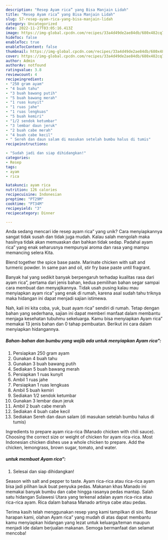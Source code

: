 ```yaml
---
description: "Resep Ayam rica” yang Bisa Manjain Lidah"
title: "Resep Ayam rica” yang Bisa Manjain Lidah"
slug: 57-resep-ayam-rica-yang-bisa-manjain-lidah
category: Uncategorized
date: 2022-11-27T03:05:16.413Z
image: https://img-global.cpcdn.com/recipes/33a4d49de2ae84db/680x482cq70/ayam-rica-foto-resep-utama.jpg
hideToc: false
enableToc: true
enableTocContent: false
thumbnail: https://img-global.cpcdn.com/recipes/33a4d49de2ae84db/680x482cq70/ayam-rica-foto-resep-utama.jpg
cover: https://img-global.cpcdn.com/recipes/33a4d49de2ae84db/680x482cq70/ayam-rica-foto-resep-utama.jpg
author: Admin
authorAv: notfound
ratingvalue: 3.8
reviewcount: 4
recipeingredient:
- "250 gram ayam"
- "4 buah tahu"
- "3 buah bawang putih"
- "5 buah bawang merah"
- "1 ruas kunyit"
- "1 ruas jahe"
- "1 ruas lengkuas"
- "5 buah kemiri"
- "1/2 sendok ketumbar"
- "3 lembar daun jeruk"
- "2 buah cabe merah"
- "4 buah cabe kecil"
- " Sereh dan daun salam di masukan setelah bumbu halus di tumis"
recipeinstructions:

- "Sudah jadi dan siap dihidangkan!"
categories:
- Resep
tags:
- ayam
- rica

katakunci: ayam rica 
nutrition: 126 calories
recipecuisine: Indonesian
preptime: "PT29M"
cooktime: "PT34M"
recipeyield: "3"
recipecategory: Dinner

---
```





Anda sedang mencari ide resep ayam rica” yang unik? Cara menyiapkannya sangat tidak susah dan tidak juga mudah. Kalau salah mengolah maka hasilnya tidak akan memuaskan dan bahkan tidak sedap. Padahal ayam rica” yang enak seharusnya mempunyai aroma dan rasa yang mampu memancing selera Kita.





Blend together the spice base paste. Marinate chicken with salt and turmeric powder. In same pan and oil, stir fry base paste until fragrant.

Banyak hal yang sedikit banyak berpengaruh terhadap kualitas rasa dari ayam rica”, pertama dari jenis bahan, kedua pemilihan bahan segar sampai cara membuat dan menyajikannya. Tidak usah pusing kalau mau menyiapkan ayam rica” yang enak di rumah, karena asal sudah tahu triknya maka hidangan ini dapat menjadi sajian istimewa.






Nah, kali ini kita coba, yuk, buat ayam rica” sendiri di rumah. Tetap dengan bahan yang sederhana, sajian ini dapat memberi manfaat dalam membantu menjaga kesehatan tubuhmu sekeluarga. Kamu bisa menyiapkan Ayam rica” memakai 13 jenis bahan dan 0 tahap pembuatan. Berikut ini cara dalam menyiapkan hidangannya.

<!--inarticleads1-->

##### Bahan-bahan dan bumbu yang wajib ada untuk menyiapkan Ayam rica”:

1. Persiapkan 250 gram ayam
1. Gunakan 4 buah tahu
1. Gunakan 3 buah bawang putih
1. Sediakan 5 buah bawang merah
1. Persiapkan 1 ruas kunyit
1. Ambil 1 ruas jahe
1. Persiapkan 1 ruas lengkuas
1. Ambil 5 buah kemiri
1. Sediakan 1/2 sendok ketumbar
1. Gunakan 3 lembar daun jeruk
1. Ambil 2 buah cabe merah
1. Sediakan 4 buah cabe kecil
1. Sediakan  Sereh dan daun salam (di masukan setelah bumbu halus di tumis)


Ingredients to prepare ayam rica-rica (Manado chicken with chili sauce). Choosing the correct size or weight of chicken for ayam rica-rica. Most Indonesian chicken dishes use a whole chicken to prepare. Add the chicken, lemongrass, brown sugar, tomato, and water. 

<!--inarticleads2-->

#####  untuk membuat Ayam rica”:


1. Selesai dan siap dihidangkan!

Season with salt and pepper to taste. Ayam rica-rica atau rica-rica ayam bisa jadi pilihan lauk buat penyuka pedas. Makanan khas Manado ini memakai banyak bumbu dan cabe hingga rasanya pedas mantap. Salah satu hidangan Sulawesi Utara yang terkenal adalan ayam rica-rica atau rica-rica ayam. Rica dalam bahasa Manado artinya cabe atau pedas. 

Terima kasih telah menggunakan resep yang kami tampilkan di sini. Besar harapan kami, olahan Ayam rica” yang mudah di atas dapat membantu kamu menyiapkan hidangan yang lezat untuk keluarga/teman maupun menjadi ide dalam berjualan makanan. Semoga bermanfaat dan selamat mencoba!
